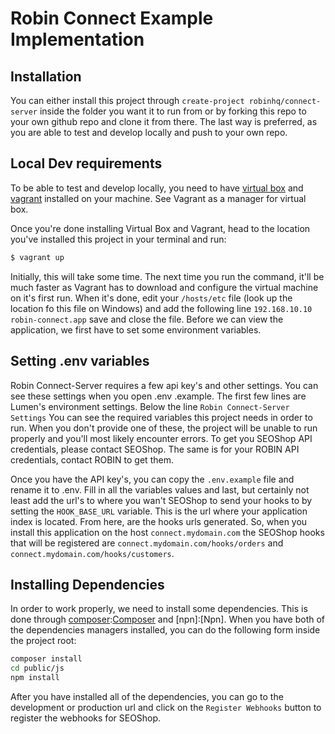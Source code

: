 # Robin Connect Example Implementation

## Installation

You can either install this project through `create-project robinhq/connect-server` inside the folder you want it to 
run from or by forking this repo to your own github repo and clone it from there. The last way is preferred, as you 
are able to test and develop locally and push to your own repo.
  
## Local Dev requirements

To be able to test and develop locally, you need to have [virtual box][Virtual Box] and [vagrant][Vagrant] installed on 
your machine. See Vagrant as a manager for virtual box.

Once you're done installing Virtual Box and Vagrant, head to the location you've installed this project in your 
terminal and run:
 
```bash
$ vagrant up
```

Initially, this will take some time. The next time you run the command, it'll be much faster as Vagrant has to download 
and configure the virtual machine on it's first run. When it's done, edit your `/hosts/etc` file (look up the 
location fo this file on Windows) and add the following line `192.168.10.10   robin-connect.app` save and close the 
file. Before we can view the application, we first have to set some environment variables.
 
 
## Setting .env variables
Robin Connect-Server requires a few api key's and other settings. You can see these settings when you open .env
.example. The first few lines are Lumen's environment settings. Below the line `Robin Connect-Server Settings` You 
can see the required variables this project needs in order to run. When you don't provide one of these, the project 
will be unable to run properly and you'll most likely encounter errors. To get you SEOShop API credentials, please 
contact SEOShop. The same is for your ROBIN API credentials, contact ROBIN to get them.

Once you have the API key's, you can copy the `.env.example` file and rename it to .env. Fill in all the variables 
values and last, but certainly not least add the url's to where you wan't SEOShop to send your hooks to by setting 
the `HOOK_BASE_URL` variable. This is the url where your application index is located. From here, are the hooks urls 
generated. So, when you install this application on the host `connect.mydomain.com` the SEOShop hooks that will be 
registered are `connect.mydomain.com/hooks/orders` and `connect.mydomain.com/hooks/customers`.

## Installing Dependencies

In order to work properly, we need to install some dependencies. This is done through [composer]:[Composer] and 
[npn]:[Npn]. When you have both of the dependencies managers installed, you can do the following form inside the 
project root: 

```bash
composer install
cd public/js
npm install
```

After you have installed all of the dependencies, you can go to the development or production url and click on the 
`Register Webhooks` button to register the webhooks for SEOShop.






[virtual box]: https://www.virtualbox.org/
[vagrant]: https://www.vagrantup.com/
[composer]: https://getcomposer.org/
[npm]: https://www.npmjs.com